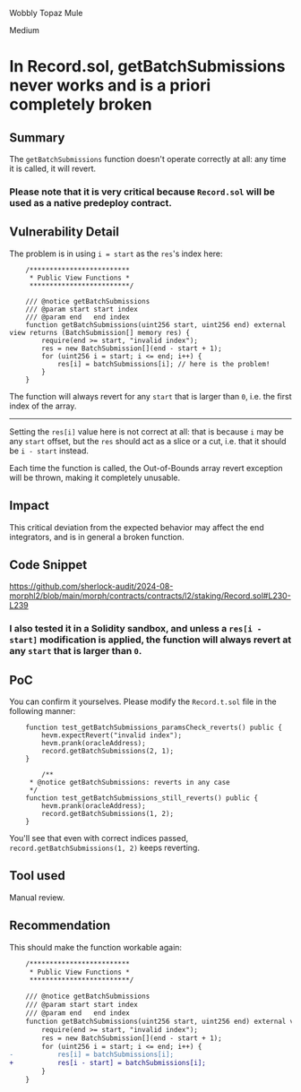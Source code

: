 Wobbly Topaz Mule

Medium

# In Record.sol, getBatchSubmissions never works and is a priori completely broken

## Summary
The `getBatchSubmissions` function doesn't operate correctly at all: any time it is called, it will revert.


### Please note that it is very critical because `Record.sol` will be used as a native predeploy contract.

## Vulnerability Detail
The problem is in using `i = start` as the `res`'s index here:
```solidity
    /*************************
     * Public View Functions *
     *************************/

    /// @notice getBatchSubmissions
    /// @param start start index
    /// @param end   end index
    function getBatchSubmissions(uint256 start, uint256 end) external view returns (BatchSubmission[] memory res) {
        require(end >= start, "invalid index");
        res = new BatchSubmission[](end - start + 1);
        for (uint256 i = start; i <= end; i++) {
            res[i] = batchSubmissions[i]; // here is the problem!
        }
    }
```

The function will always revert for any `start` that is larger than `0`, i.e. the first index of the array.

---

Setting the `res[i]` value here is not correct at all: that is because `i` may be any `start` offset, but the `res` should act as a slice or a cut, i.e. that it should be `i - start` instead.

Each time the function is called, the Out-of-Bounds array revert exception will be thrown, making it completely unusable.

## Impact
This critical deviation from the expected behavior may affect the end integrators, and is in general a broken function.

## Code Snippet
https://github.com/sherlock-audit/2024-08-morphl2/blob/main/morph/contracts/contracts/l2/staking/Record.sol#L230-L239


### I also tested it in a Solidity sandbox, and unless a `res[i - start]` modification is applied, the function will always revert at any `start` that is larger than `0`.


## PoC

You can confirm it yourselves. Please modify the `Record.t.sol` file in the following manner:
```solidity
    function test_getBatchSubmissions_paramsCheck_reverts() public {
        hevm.expectRevert("invalid index");
        hevm.prank(oracleAddress);
        record.getBatchSubmissions(2, 1);
    }

        /**
     * @notice getBatchSubmissions: reverts in any case
     */
    function test_getBatchSubmissions_still_reverts() public {
        hevm.prank(oracleAddress);
        record.getBatchSubmissions(1, 2);
    }
```

You'll see that even with correct indices passed, `record.getBatchSubmissions(1, 2)` keeps reverting.

## Tool used
Manual review.

## Recommendation
This should make the function workable again:
```diff
    /*************************
     * Public View Functions *
     *************************/

    /// @notice getBatchSubmissions
    /// @param start start index
    /// @param end   end index
    function getBatchSubmissions(uint256 start, uint256 end) external view returns (BatchSubmission[] memory res) {
        require(end >= start, "invalid index");
        res = new BatchSubmission[](end - start + 1);
        for (uint256 i = start; i <= end; i++) {
-           res[i] = batchSubmissions[i];
+           res[i - start] = batchSubmissions[i];
        }
    }
```